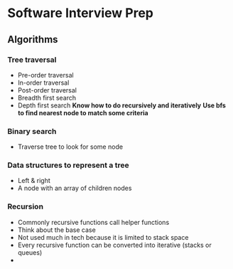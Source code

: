 # Software Interview Prep

## Algorithms

### Tree traversal
- Pre-order traversal
- In-order traversal
- Post-order traversal
- Breadth first search
- Depth first search
**Know how to do recursively and iteratively**
**Use bfs to find nearest node to match some criteria**

### Binary search
- Traverse tree to look for some node

### Data structures to represent a tree
- Left & right
- A node with an array of children nodes

### Recursion
- Commonly recursive functions call helper functions
- Think about the base case
- Not used much in tech because it is limited to stack space
- Every recursive function can be converted into iterative (stacks or queues)
-
